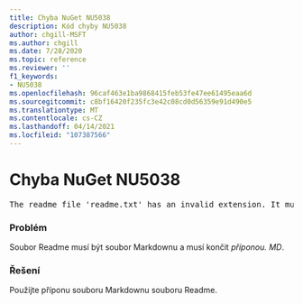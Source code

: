 ```yaml
---
title: Chyba NuGet NU5038
description: Kód chyby NU5038
author: chgill-MSFT
ms.author: chgill
ms.date: 7/28/2020
ms.topic: reference
ms.reviewer: ''
f1_keywords:
- NU5038
ms.openlocfilehash: 96caf463e1ba9868415feb53fe47ee61495eaa6d
ms.sourcegitcommit: c8bf16420f235fc3e42c08cd0d56359e91d490e5
ms.translationtype: MT
ms.contentlocale: cs-CZ
ms.lasthandoff: 04/14/2021
ms.locfileid: "107387566"
---
```

# <a name="nuget-error-nu5038"></a>Chyba NuGet NU5038
<pre>The readme file 'readme.txt' has an invalid extension. It must end in .md.</pre>

### <a name="issue"></a>Problém

Soubor Readme musí být soubor Markdownu a musí končit *příponou. MD*.

### <a name="solution"></a>Řešení

Použijte příponu souboru Markdownu souboru Readme.